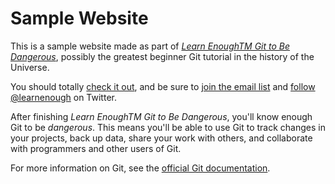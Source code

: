 # Sample Website

 This is a sample website made as part of
 [*Learn EnoughTM Git to Be Dangerous*](http://learnenough.com/git-tutorial), possibly the greatest beginner Git tutorial in the history of the Universe.
 
 You should totally [check it out](http://learnenough.com/git-tutorial), and be sure to [join the email list](http://learnenough.com/#email_list) and [follow @learnenough](http://twitter.com/learnenough) on Twitter.

 After finishing *Learn EnoughTM Git to Be Dangerous*, you'll know enough Git to be *dangerous*. This means you'll be able to use Git to track changes in your projects, back up data, share your work with others, and collaborate with programmers and
 other users of Git.

 For more information on Git, see the [official Git documentation](https://git-scm.com/).